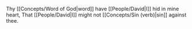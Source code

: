 Thy [[Concepts/Word of God\|word]] have [[People/David\|I]] hid in mine heart, That [[People/David\|I]] might not [[Concepts/Sin (verb)\|sin]] against thee.
